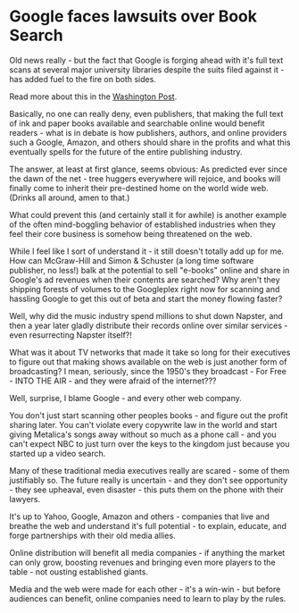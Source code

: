 Google faces lawsuits over Book Search
=========================================

Old news really - but the fact that Google is forging ahead with it's full text scans at several major university libraries despite the suits filed against it - has added fuel to the fire on both sides.

Read more about this in the [Washington Post](http://www.washingtonpost.com/wp-dyn/content/article/2006/05/17/AR2006051702016_2.html).

Basically, no one can really deny, even publishers, that making the full text of ink and paper books available and searchable online would benefit readers - what is in debate is how publishers, authors, and online providers such a Google, Amazon, and others should share in the profits and what this eventually spells for the future of the entire publishing industry.

The answer, at least at first glance, seems obvious: As predicted ever since the dawn of the net - tree huggers everywhere will rejoice, and books will finally come to inherit their pre-destined home on the world wide web. (Drinks all around, amen to that.)

What could prevent this (and certainly stall it for awhile) is another example of the often mind-boggling behavior of established industries when they feel their core business is somehow being threatened on the web.

While I feel like I sort of understand it - it still doesn't totally add up for me. How can McGraw-Hill and Simon & Schuster (a long time software publisher, no less!) balk at the potential to sell "e-books" online and share in Google's ad revenues when their contents are searched? Why aren't they shipping forests of volumes to the Googleplex right now for scanning and hassling Google to get this out of beta and start the money flowing faster?

Well, why did the music industry spend millions to shut down Napster, and then a year later gladly distribute their records online over similar services - even resurrecting Napster itself?!

What was it about TV networks that made it take so long for their executives to figure out that making shows available on the web is just another form of broadcasting? I mean, seriously, since the 1950's they broadcast - For Free - INTO THE AIR - and they were afraid of the internet???

Well, surprise, I blame Google - and every other web company.

You don't just start scanning other peoples books - and figure out the profit sharing later. You can't violate every copywrite law in the world and start giving Metalica's songs away without so much as a phone call - and you can't expect NBC to just turn over the keys to the kingdom just because you started up a video search.

Many of these traditional media executives really are scared - some of them justifiably so. The future really is uncertain - and they don't see opportunity - they see upheaval, even disaster - this puts them on the phone with their lawyers.

It's up to Yahoo, Google, Amazon and others - companies that live and breathe the web and understand it's full potential - to explain, educate, and forge partnerships with their old media allies.

Online distribution will benefit all media companies - if anything the market can only grow, boosting revenues and bringing even more players to the table - not ousting established giants.

Media and the web were made for each other - it's a win-win - but before audiences can benefit, online companies need to learn to play by the rules.

